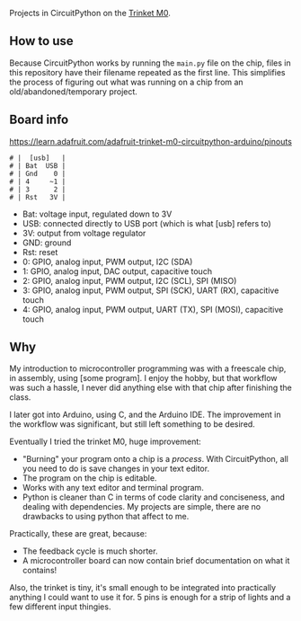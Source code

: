 Projects in CircuitPython on the [Trinket M0](https://www.adafruit.com/product/3500).


## How to use
Because CircuitPython works by running the `main.py` file on the chip, files in this repository have their filename repeated as the first line. This simplifies the process of figuring out what was running on a chip from an old/abandoned/temporary project.


## Board info

https://learn.adafruit.com/adafruit-trinket-m0-circuitpython-arduino/pinouts


```
# |  [usb]   |
# | Bat  USB |
# | Gnd    0 |
# | 4     ~1 |
# | 3      2 |
# | Rst   3V |
```

- Bat: voltage input, regulated down to 3V
- USB: connected directly to USB port (which is what [usb] refers to)
- 3V: output from voltage regulator
- GND: ground
- Rst: reset
- 0: GPIO, analog input, PWM output, I2C (SDA)
- 1: GPIO, analog input, DAC output, capacitive touch
- 2: GPIO, analog input, PWM output, I2C (SCL), SPI (MISO)
- 3: GPIO, analog input, PWM output, SPI (SCK), UART (RX), capacitive touch
- 4: GPIO, analog input, PWM output, UART (TX), SPI (MOSI), capacitive touch


## Why
My introduction to microcontroller programming was with a freescale chip, in assembly, using [some program]. I enjoy the hobby, but that workflow was such a hassle, I never did anything else with that chip after finishing the class.

I later got into Arduino, using C, and the Arduino IDE. The improvement in the workflow was significant, but still left something to be desired.

Eventually I tried the trinket M0, huge improvement:
- "Burning" your program onto a chip is a *process*. With CircuitPython, all you need to do is save changes in your text editor.
- The program on the chip is editable.
- Works with any text editor and terminal program.
- Python is cleaner than C in terms of code clarity and conciseness, and dealing with dependencies. My projects are simple, there are no drawbacks to using python that affect to me.

Practically, these are great, because:
- The feedback cycle is much shorter.
- A microcontroller board can now contain brief documentation on what it contains!

Also, the trinket is tiny, it's small enough to be integrated into practically anything I could want to use it for. 5 pins is enough for a strip of lights and a few different input thingies.
